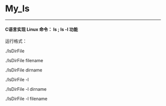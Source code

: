 # My_ls
---

#### C语言实现 Linux 命令： ls ; ls -l 功能

运行格式：

./lsDirFile  

./lsDirFile  filename

./lsDirFile  dirname

./lsDirFile  -l

./lsDirFile  -l  dirname

./lsDirFile  -l  filename

